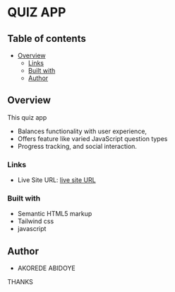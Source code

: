 #  QUIZ APP 

## Table of contents

- [Overview](#overview)
  - [Links](#links)
  - [Built with](#built-with)
  - [Author](#author)
  


## Overview

This quiz app


- Balances functionality with user experience,
- Offers feature like varied JavaScript question types
- Progress tracking, and social interaction. 







### Links

- Live Site URL: [live site URL]( https://koded247.github.io/QUIZ-APP-JS/)


### Built with

- Semantic HTML5 markup
- Tailwind css
- javascript


## Author

- AKOREDE ABIDOYE



THANKS 